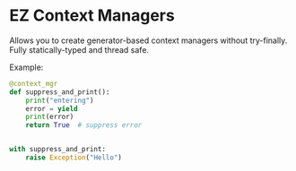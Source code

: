 # EZ Context Managers

Allows you to create generator-based context managers without try-finally.
Fully statically-typed and thread safe.

Example:
```python
@context_mgr
def suppress_and_print():
    print("entering")
    error = yield
    print(error)
    return True  # suppress error


with suppress_and_print:
    raise Exception("Hello")
```